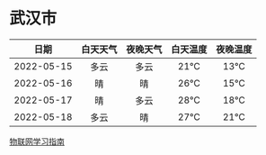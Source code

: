 # 武汉市
|日期|白天天气|夜晚天气|白天温度|夜晚温度|
|:--:|:--:|:--:|:--:|:--:|
|2022-05-15|多云|多云|21℃|13℃|
|2022-05-16|晴|晴|26℃|15℃|
|2022-05-17|晴|多云|28℃|18℃|
|2022-05-18|多云|晴|27℃|21℃|
 
[物联网学习指南](http://doc.lziqi.top/IoT)
